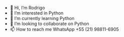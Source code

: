 - 👋 Hi, I’m Rodrigo
- 👀 I’m interested in Python
- 🌱 I’m currently learning Python
- 💞️ I’m looking to collaborate on Python
- 📫 How to reach me WhatsApp +55 (21) 98811-6905

<!---
rmaiabotelho/rmaiabotelho is a ✨ special ✨ repository because its `README.md` (this file) appears on your GitHub profile.
You can click the Preview link to take a look at your changes.
--->
